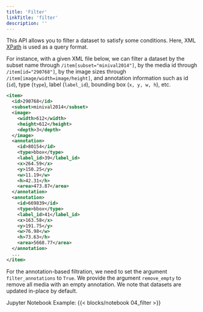 ```yaml
---
title: 'Filter'
linkTitle: 'filter'
description: ''
---
```


This API allows you to filter a dataset to satisfy some conditions. 
Here, XML [XPath](https://devhints.io/xpath) is used as a query format.

For instance, with a given XML file below, we can filter a dataset by the subset name through
`/item[subset="minival2014"]`, by the media id through `/item[id="290768"]`, by the image sizes
through `/item[image/width=image/height]`, and annotation information such as id (`id`), type
(`type`), label (`label_id`), bounding box (`x, y, w, h`), etc.

``` xml
<item>
  <id>290768</id>
  <subset>minival2014</subset>
  <image>
    <width>612</width>
    <height>612</height>
    <depth>3</depth>
  </image>
  <annotation>
    <id>80154</id>
    <type>bbox</type>
    <label_id>39</label_id>
    <x>264.59</x>
    <y>150.25</y>
    <w>11.19</w>
    <h>42.31</h>
    <area>473.87</area>
  </annotation>
  <annotation>
    <id>669839</id>
    <type>bbox</type>
    <label_id>41</label_id>
    <x>163.58</x>
    <y>191.75</y>
    <w>76.98</w>
    <h>73.63</h>
    <area>5668.77</area>
  </annotation>
  ...
</item>
```

For the annotation-based filtration, we need to set the argument `filter_annotations` to `True`.
We provide the argument `remove_empty` to remove all media with an empty annotation. We note that
datasets are updated in-place by default.

Jupyter Notebook Example:
{{< blocks/notebook 04_filter >}}
